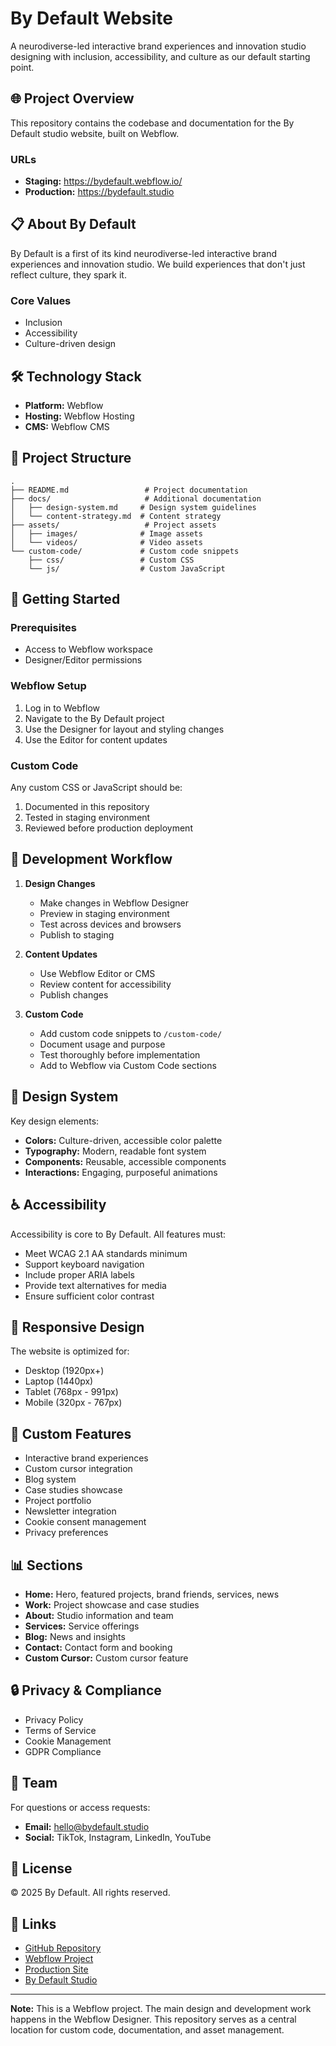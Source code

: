 # By Default Website

A neurodiverse-led interactive brand experiences and innovation studio designing with inclusion, accessibility, and culture as our default starting point.

## 🌐 Project Overview

This repository contains the codebase and documentation for the By Default studio website, built on Webflow.

### URLs
- **Staging:** https://bydefault.webflow.io/
- **Production:** https://bydefault.studio

## 📋 About By Default

By Default is a first of its kind neurodiverse-led interactive brand experiences and innovation studio. We build experiences that don't just reflect culture, they spark it.

### Core Values
- Inclusion
- Accessibility
- Culture-driven design

## 🛠 Technology Stack

- **Platform:** Webflow
- **Hosting:** Webflow Hosting
- **CMS:** Webflow CMS

## 📁 Project Structure

```
.
├── README.md                 # Project documentation
├── docs/                     # Additional documentation
│   ├── design-system.md     # Design system guidelines
│   └── content-strategy.md  # Content strategy
├── assets/                   # Project assets
│   ├── images/              # Image assets
│   └── videos/              # Video assets
└── custom-code/             # Custom code snippets
    ├── css/                 # Custom CSS
    └── js/                  # Custom JavaScript
```

## 🚀 Getting Started

### Prerequisites
- Access to Webflow workspace
- Designer/Editor permissions

### Webflow Setup
1. Log in to Webflow
2. Navigate to the By Default project
3. Use the Designer for layout and styling changes
4. Use the Editor for content updates

### Custom Code
Any custom CSS or JavaScript should be:
1. Documented in this repository
2. Tested in staging environment
3. Reviewed before production deployment

## 📝 Development Workflow

1. **Design Changes**
   - Make changes in Webflow Designer
   - Preview in staging environment
   - Test across devices and browsers
   - Publish to staging

2. **Content Updates**
   - Use Webflow Editor or CMS
   - Review content for accessibility
   - Publish changes

3. **Custom Code**
   - Add custom code snippets to `/custom-code/`
   - Document usage and purpose
   - Test thoroughly before implementation
   - Add to Webflow via Custom Code sections

## 🎨 Design System

Key design elements:
- **Colors:** Culture-driven, accessible color palette
- **Typography:** Modern, readable font system
- **Components:** Reusable, accessible components
- **Interactions:** Engaging, purposeful animations

## ♿ Accessibility

Accessibility is core to By Default. All features must:
- Meet WCAG 2.1 AA standards minimum
- Support keyboard navigation
- Include proper ARIA labels
- Provide text alternatives for media
- Ensure sufficient color contrast

## 📱 Responsive Design

The website is optimized for:
- Desktop (1920px+)
- Laptop (1440px)
- Tablet (768px - 991px)
- Mobile (320px - 767px)

## 🔧 Custom Features

- Interactive brand experiences
- Custom cursor integration
- Blog system
- Case studies showcase
- Project portfolio
- Newsletter integration
- Cookie consent management
- Privacy preferences

## 📊 Sections

- **Home:** Hero, featured projects, brand friends, services, news
- **Work:** Project showcase and case studies
- **About:** Studio information and team
- **Services:** Service offerings
- **Blog:** News and insights
- **Contact:** Contact form and booking
- **Custom Cursor:** Custom cursor feature

## 🔒 Privacy & Compliance

- Privacy Policy
- Terms of Service
- Cookie Management
- GDPR Compliance

## 👥 Team

For questions or access requests:
- **Email:** hello@bydefault.studio
- **Social:** TikTok, Instagram, LinkedIn, YouTube

## 📄 License

© 2025 By Default. All rights reserved.

## 🔗 Links

- [GitHub Repository](https://github.com/bydefaultstudio/website)
- [Webflow Project](https://bydefault.webflow.io/)
- [Production Site](https://bydefault.studio)
- [By Default Studio](https://bydefault.studio)

---

**Note:** This is a Webflow project. The main design and development work happens in the Webflow Designer. This repository serves as a central location for custom code, documentation, and asset management.

